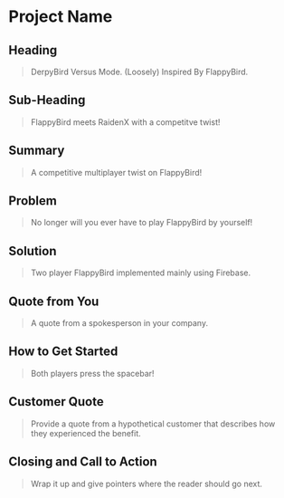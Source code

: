 # Project Name #

<!-- 

There is an approach called "working backwards" that is widely used at Amazon. They work backwards from the customer, rather than starting with an idea for a product and trying to bolt customers onto it. While working backwards can be applied to any specific product decision, using this approach is especially important when developing new products or features.

For new initiatives a product manager typically starts by writing an internal press release announcing the finished product. The target audience for the press release is the new/updated product's customers, which can be retail customers or internal users of a tool or technology. Internal press releases are centered around the customer problem, how current solutions (internal or external) fail, and how the new product will blow away existing solutions.

Keep it simple. 3-4 sentences for each heading. Cut out the fat. Don't make it into a spec.

Oh, and I also like to write press-releases in what I call "Oprah-speak" for mainstream consumer products. Imagine you're sitting on Oprah's couch and have just explained the product to her, and then you listen as she explains it to her audience. That's "Oprah-speak", not "Geek-speak".

 -->
 
## Heading ##
  > DerpyBird Versus Mode. (Loosely) Inspired By FlappyBird.

## Sub-Heading ##
  > FlappyBird meets RaidenX with a competitve twist!

## Summary ##
  > A competitive multiplayer twist on FlappyBird!

## Problem ##
  > No longer will you ever have to play FlappyBird by yourself!

## Solution ##
  > Two player FlappyBird implemented mainly using Firebase.

## Quote from You ##
  > A quote from a spokesperson in your company.

## How to Get Started ##
  > Both players press the spacebar!

## Customer Quote ##
  > Provide a quote from a hypothetical customer that describes how they experienced the benefit.

## Closing and Call to Action ##
  > Wrap it up and give pointers where the reader should go next.

